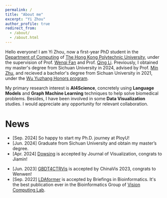 ```yaml
---
permalink: /
title: "About me"
excerpt: "Yi Zhou"
author_profile: true
redirect_from: 
  - /about/
  - /about.html
---
```


Hello everyone! I am Yi Zhou, now a first-year PhD student in the [Department of Computing](https://www.polyu.edu.hk/comp/) of [The Hong Kong Polytechnic University](https://www.polyu.edu.hk/), under the supervision of Prof. [Wenqi Fan](https://wenqifan03.github.io/) and Prof. [Qing Li](https://www4.comp.polyu.edu.hk/~csqli/). Previously, I obtained my master's degree from Sichuan University in 2024, advised by Prof. [Min Zhu](https://cs.scu.edu.cn/info/1279/13673.htm), and recieved a bachelor's degree from Sichuan University in 2021, under the [Wu Yuzhang Honors program](https://www.scu.edu.cn/wyzxy/).

<!-- Here is my [CV](https://echochou990919.github.io/files/YiZhou_CV.pdf). -->

<!-- My research background is in bioinformatics and data visualization, devoted to proposing effective and explainable link prediction methods on biomedical interaction graphs.  -->
My primary research interest is **AI4Science**, concretely using **Language Models** and **Graph Machine Learning** techniques to help solve biomedical problems. Besides, I have been involved in some **Data Visualization** studies. I would appreciate any opportunity for relevant collaboration.
<!-- especially towards knowledge representation in real-world scenarios: identifying valuable problems, improving learning methods, and ensuring the insights gained are trustworthy. -->

<!-- ***I am looking for a Ph.D. position in 24 fall***, and here is a [blog](https://echochou990919.github.io/posts/blog-post-1/) introducing my strong self-motivation. It's usually said that "connection is all you need" for the Ph.D. application, and while I currently have few connections with the community of Graph. However, let's look at it positively from the perspective of "Link Prediction", what an exciting process of cold start! I would appreciate any opportunity for collaboration.   -->

# News

<!-- - [Jul. 2023] Chongqing, ChinaVis 2023 -->
- [Sep. 2024] So happy to start my Ph.D. journey at PloyU!
- [Jun. 2024] Graduate from Sichuan University and obtain my master’s degree.
- [Apr. 2024] [Dowsing](https://link.springer.com/article/10.1007/s12650-024-00989-9) is accepted by Journal of Visualization, congrats to Jiamin!
<!-- - [Oct. 2023] I have received a conditional offer from the Department of Computing, Hong Kong Polytechnic University. Looking forward to start my PhD journey under the supervision of Prof. [Wenqi Fan](https://wenqifan03.github.io/) and Prof. [Qing Li](https://www4.comp.polyu.edu.hk/~csqli/) from Fall 2024! -->
<!-- - [Jul. 2023] [EGPMDA](http://arxiv.org/abs/2307.07957) is available online. I discussed the generalizability and explainability of miRNA-disease association prediction. -->
- [Jun. 2023] [GBDT4CTRVis](https://link.springer.com/article/10.1007/s12650-024-00984-0) is accepted by ChinaVis 2023, congrats to Wenwen!
- [Sep. 2022] [LDAformer](https://doi.org/10.1093/bib/bbac370) is accepted by Briefings in Bioinformatics. It's the best publication ever in the Bioinformatics Group of [Vision Computing Lab](https://scuvis.org/).

